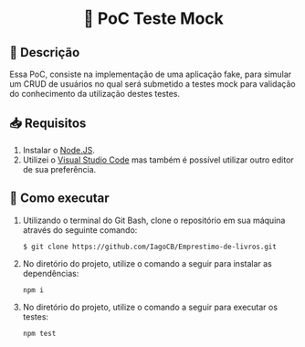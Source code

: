 <h1 align="center"> 🧪 PoC Teste Mock </h1>

## 📝 Descrição <a name="Descrição"></a>

Essa PoC, consiste na implementação de uma aplicação fake, para simular um CRUD de usuários no qual será submetido a testes mock para validação do conhecimento da utilização destes testes.
<br>

## 📥 Requisitos <a name="Requisitos"></a>
1. Instalar o [Node.JS](https://nodejs.org/en/download/).
2. Utilizei o [Visual Studio Code](https://code.visualstudio.com/) mas também é possível utilizar outro editor de sua preferência.

## 🧩 Como executar <a name="Como-executar"></a>
1. Utilizando o terminal do Git Bash, clone o repositório em sua máquina através do seguinte comando:
    ```
    $ git clone https://github.com/IagoCB/Emprestimo-de-livros.git
    ```

2. No diretório do projeto, utilize o comando a seguir para instalar as dependências:
    ```
    npm i
    ```
3. No diretório do projeto, utilize o comando a seguir para executar os testes:
    ```
    npm test
    ```